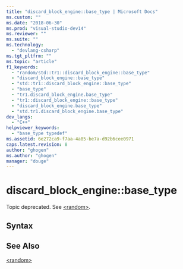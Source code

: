 ```yaml
---
title: "discard_block_engine::base_type | Microsoft Docs"
ms.custom: ""
ms.date: "2018-06-30"
ms.prod: "visual-studio-dev14"
ms.reviewer: ""
ms.suite: ""
ms.technology: 
  - "devlang-csharp"
ms.tgt_pltfrm: ""
ms.topic: "article"
f1_keywords: 
  - "random/std::tr1::discard_block_engine::base_type"
  - "discard_block_engine::base_type"
  - "std::tr1::discard_block_engine::base_type"
  - "base_type"
  - "tr1.discard_block_engine.base_type"
  - "tr1::discard_block_engine::base_type"
  - "discard_block_engine.base_type"
  - "std.tr1.discard_block_engine.base_type"
dev_langs: 
  - "C++"
helpviewer_keywords: 
  - "base_type typedef"
ms.assetid: 6e272ca9-f7aa-4a85-be7a-d92b6cee0971
caps.latest.revision: 8
author: "ghogen"
ms.author: "ghogen"
manager: "douge"
---
```

# discard_block_engine::base_type
Topic deprecated. See [\<random>](http://msdn.microsoft.com/library/60afc25c-b162-4811-97c1-1b65398d4c57).  
  
## Syntax  
  
## See Also  
 [\<random>](http://msdn.microsoft.com/library/60afc25c-b162-4811-97c1-1b65398d4c57)
